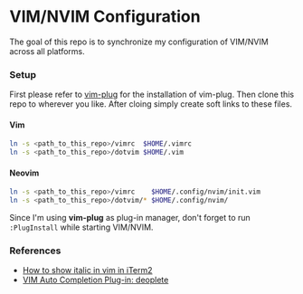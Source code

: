 # VIM/NVIM Configuration

The goal of this repo is to synchronize my configuration of VIM/NVIM across all platforms.

### Setup

First please refer to [vim-plug](https://github.com/junegunn/vim-plug) for the installation of vim-plug.
Then clone this repo to wherever you like.
After cloing simply create soft links to these files.

#### Vim

~~~bash
ln -s <path_to_this_repo>/vimrc  $HOME/.vimrc
ln -s <path_to_this_repo>/dotvim $HOME/.vim
~~~

#### Neovim

~~~bash
ln -s <path_to_this_repo>/vimrc    $HOME/.config/nvim/init.vim
ln -s <path_to_this_repo>/dotvim/* $HOME/.config/nvim/
~~~

Since I'm using **vim-plug** as plug-in manager, don't forget to run `:PlugInstall` while starting VIM/NVIM.

### References

- [How to show italic in vim in iTerm2](https://apple.stackexchange.com/questions/266333/how-to-show-italic-in-vim-in-iterm2)
- [VIM Auto Completion Plug-in: deoplete](https://developpaper.com/vim-auto-completion-plug-in-deoplete/)
